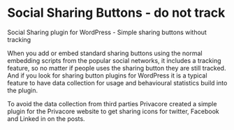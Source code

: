 # Social Sharing Buttons - do not track 
Social Sharing plugin for WordPress - Simple sharing buttons without tracking  

When you add or embed standard sharing buttons using the normal embedding scripts from the popular social networks, it includes a tracking feature, so no matter if people uses the sharing button they are still tracked. And if you look for sharing button plugins for WordPress it is a typical feature to have data collection for usage and behavioural statistics build into the plugin.

To avoid the data collection from third parties Privacore created a simple plugin for the Privacore website to get sharing icons for twitter, Facebook and Linked in on the posts. 





